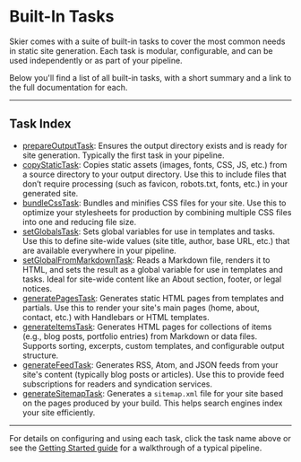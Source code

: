 # Built-In Tasks

Skier comes with a suite of built-in tasks to cover the most common needs in static site generation. Each task is modular, configurable, and can be used independently or as part of your pipeline.

Below you'll find a list of all built-in tasks, with a short summary and a link to the full documentation for each.

---

## Task Index

- [prepareOutputTask](./prepareOutputTask.md): Ensures the output directory exists and is ready for site generation. Typically the first task in your pipeline.
- [copyStaticTask](./copyStaticTask.md): Copies static assets (images, fonts, CSS, JS, etc.) from a source directory to your output directory. Use this to include files that don’t require processing (such as favicon, robots.txt, fonts, etc.) in your generated site.
- [bundleCssTask](./bundleCssTask.md): Bundles and minifies CSS files for your site. Use this to optimize your stylesheets for production by combining multiple CSS files into one and reducing file size.
- [setGlobalsTask](./setGlobalsTask.md): Sets global variables for use in templates and tasks. Use this to define site-wide values (site title, author, base URL, etc.) that are available everywhere in your pipeline.
- [setGlobalFromMarkdownTask](./setGlobalFromMarkdownTask.md): Reads a Markdown file, renders it to HTML, and sets the result as a global variable for use in templates and tasks. Ideal for site-wide content like an About section, footer, or legal notices.
- [generatePagesTask](./generatePagesTask.md): Generates static HTML pages from templates and partials. Use this to render your site's main pages (home, about, contact, etc.) with Handlebars or HTML templates.
- [generateItemsTask](./generateItemsTask.md): Generates HTML pages for collections of items (e.g., blog posts, portfolio entries) from Markdown or data files. Supports sorting, excerpts, custom templates, and configurable output structure.
- [generateFeedTask](./generateFeedTask.md): Generates RSS, Atom, and JSON feeds from your site's content (typically blog posts or articles). Use this to provide feed subscriptions for readers and syndication services.
- [generateSitemapTask](./generateSitemapTask.md): Generates a `sitemap.xml` file for your site based on the pages produced by your build. This helps search engines index your site efficiently.

---

For details on configuring and using each task, click the task name above or see the [Getting Started guide](../getting-started.md) for a walkthrough of a typical pipeline.
